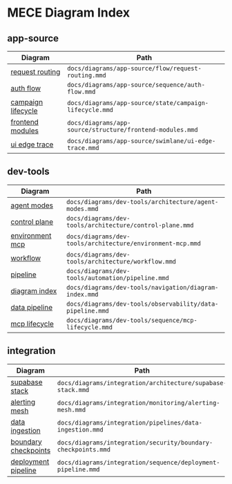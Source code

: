 # MECE Diagram Index

## app-source

| Diagram | Path |
| ------- | ---- |
| [request routing](docs/diagrams/app-source/flow/request-routing.mmd) | `docs/diagrams/app-source/flow/request-routing.mmd` |
| [auth flow](docs/diagrams/app-source/sequence/auth-flow.mmd) | `docs/diagrams/app-source/sequence/auth-flow.mmd` |
| [campaign lifecycle](docs/diagrams/app-source/state/campaign-lifecycle.mmd) | `docs/diagrams/app-source/state/campaign-lifecycle.mmd` |
| [frontend modules](docs/diagrams/app-source/structure/frontend-modules.mmd) | `docs/diagrams/app-source/structure/frontend-modules.mmd` |
| [ui edge trace](docs/diagrams/app-source/swimlane/ui-edge-trace.mmd) | `docs/diagrams/app-source/swimlane/ui-edge-trace.mmd` |

## dev-tools

| Diagram | Path |
| ------- | ---- |
| [agent modes](docs/diagrams/dev-tools/architecture/agent-modes.mmd) | `docs/diagrams/dev-tools/architecture/agent-modes.mmd` |
| [control plane](docs/diagrams/dev-tools/architecture/control-plane.mmd) | `docs/diagrams/dev-tools/architecture/control-plane.mmd` |
| [environment mcp](docs/diagrams/dev-tools/architecture/environment-mcp.mmd) | `docs/diagrams/dev-tools/architecture/environment-mcp.mmd` |
| [workflow](docs/diagrams/dev-tools/architecture/workflow.mmd) | `docs/diagrams/dev-tools/architecture/workflow.mmd` |
| [pipeline](docs/diagrams/dev-tools/automation/pipeline.mmd) | `docs/diagrams/dev-tools/automation/pipeline.mmd` |
| [diagram index](docs/diagrams/dev-tools/navigation/diagram-index.mmd) | `docs/diagrams/dev-tools/navigation/diagram-index.mmd` |
| [data pipeline](docs/diagrams/dev-tools/observability/data-pipeline.mmd) | `docs/diagrams/dev-tools/observability/data-pipeline.mmd` |
| [mcp lifecycle](docs/diagrams/dev-tools/sequence/mcp-lifecycle.mmd) | `docs/diagrams/dev-tools/sequence/mcp-lifecycle.mmd` |

## integration

| Diagram | Path |
| ------- | ---- |
| [supabase stack](docs/diagrams/integration/architecture/supabase-stack.mmd) | `docs/diagrams/integration/architecture/supabase-stack.mmd` |
| [alerting mesh](docs/diagrams/integration/monitoring/alerting-mesh.mmd) | `docs/diagrams/integration/monitoring/alerting-mesh.mmd` |
| [data ingestion](docs/diagrams/integration/pipelines/data-ingestion.mmd) | `docs/diagrams/integration/pipelines/data-ingestion.mmd` |
| [boundary checkpoints](docs/diagrams/integration/security/boundary-checkpoints.mmd) | `docs/diagrams/integration/security/boundary-checkpoints.mmd` |
| [deployment pipeline](docs/diagrams/integration/sequence/deployment-pipeline.mmd) | `docs/diagrams/integration/sequence/deployment-pipeline.mmd` |

